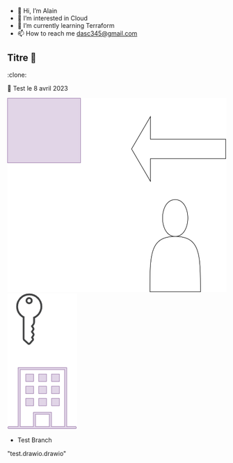 - 👋 Hi, I’m Alain
- 👀 I’m interested in Cloud
- 🌱 I’m currently learning Terraform
- 📫 How to reach me dasc345@gmail.com

## Titre 🤡

:clone:

:saxophone:
Test le 8 avril 2023

<img src="test.drawio.svg"/>

<img src="test.png"/>

- Test Branch

"test.drawio.drawio"
